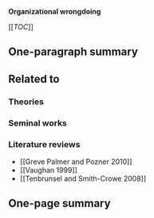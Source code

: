 **Organizational wrongdoing**

[[_TOC_]]

## One-paragraph summary

## Related to

### Theories

### Seminal works

### Literature reviews
* [[Greve Palmer and Pozner 2010]]
* [[Vaughan 1999]]
* [[Tenbrunsel and Smith-Crowe 2008]]

## One-page summary